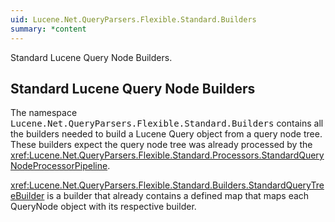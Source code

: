 ```yaml
---
uid: Lucene.Net.QueryParsers.Flexible.Standard.Builders
summary: *content
---
```


<!--
 Licensed to the Apache Software Foundation (ASF) under one or more
 contributor license agreements.  See the NOTICE file distributed with
 this work for additional information regarding copyright ownership.
 The ASF licenses this file to You under the Apache License, Version 2.0
 (the "License"); you may not use this file except in compliance with
 the License.  You may obtain a copy of the License at

     http://www.apache.org/licenses/LICENSE-2.0

 Unless required by applicable law or agreed to in writing, software
 distributed under the License is distributed on an "AS IS" BASIS,
 WITHOUT WARRANTIES OR CONDITIONS OF ANY KIND, either express or implied.
 See the License for the specific language governing permissions and
 limitations under the License.
-->


Standard Lucene Query Node Builders.

## Standard Lucene Query Node Builders

The namespace <tt>Lucene.Net.QueryParsers.Flexible.Standard.Builders</tt> contains all the builders needed to build a Lucene Query object from a query node tree. These builders expect the query node tree was already processed by the <xref:Lucene.Net.QueryParsers.Flexible.Standard.Processors.StandardQueryNodeProcessorPipeline>. 

<xref:Lucene.Net.QueryParsers.Flexible.Standard.Builders.StandardQueryTreeBuilder> is a builder that already contains a defined map that maps each QueryNode object with its respective builder. 